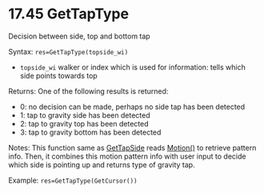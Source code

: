 # 17.45 GetTapType 

Decision between side, top and bottom tap 

Syntax: `res=GetTapType(topside_wi)` 

* `topside_wi` walker or index which is used for information: tells which side points towards top 

Returns: One of the following results is returned: 

* 0: no decision can be made, perhaps no side tap has been detected 
* 1: tap to gravity side has been detected 
* 2: tap to gravity top has been detected 
* 3: tap to gravity bottom has been detected 

Notes: This function same as [GetTapSide](/17-api-native-functions/1743-gettapside.md) reads [Motion\(\)](/17-api-native-functions/1738-motion.md) to retrieve pattern info. Then, it combines this motion pattern info with user input to decide which side is pointing up and returns type of gravity tap. 

Example: `res=GetTapType(GetCursor())`


